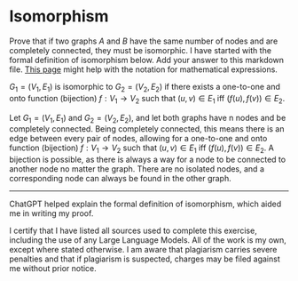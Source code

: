 # Isomorphism

Prove that if two graphs $A$ and $B$ have the same number of nodes and are
completely connected, they must be isomorphic. I have started with the formal
definition of isomorphism below. Add your answer to this markdown file. [This
page](https://docs.github.com/en/get-started/writing-on-github/working-with-advanced-formatting/writing-mathematical-expressions)
might help with the notation for mathematical expressions.

$G_1=(V_1 , E_1)$ is isomorphic to $G_2 = (V_2, E_2)$ if there exists a
one-to-one and onto function (bijection) $f: V_1 \rightarrow V_2$ such that $(u,v)
\in E_1$ iff $(f(u),f(v)) \in E_2$.

Let $G_1 = (V_1, E_1)$ and $G_2 = (V_2, E_2)$, and let both graphs have n nodes and be completely connected.  Being completely connected, this means there is an edge between every pair of nodes, allowing for a one-to-one and onto function (bijection) $f: V_1 \rightarrow V_2$ such that $(u, v) \in E_1$ iff $(f(u), f(v)) \in E_2$.  A bijection is possible, as there is always a way for a node to be connected to another node no matter the graph.  There are no isolated nodes, and a corresponding node can always be found in the other graph.

-----

ChatGPT helped explain the formal definition of isomorphism, which aided me in writing my proof.

I certify that I have listed all sources used to complete this exercise, including the use of any Large Language Models.  All of the work is my own, except where stated otherwise.  I am aware that plagiarism carries severe penalties and that if plagiarism is suspected, charges may be filed against me without prior notice.
